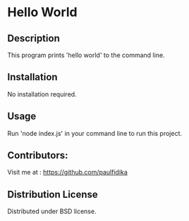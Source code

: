 # Hello World
 
## Description 
 
This program prints 'hello world' to the command line.
 
## Installation 
 
No installation required.
 
## Usage 
 
Run 'node index.js' in your command line to run this project.
 
## Contributors: 
 
Visit me at : https://github.com/paulfidika
 
## Distribution License 
 
 Distributed under BSD license.